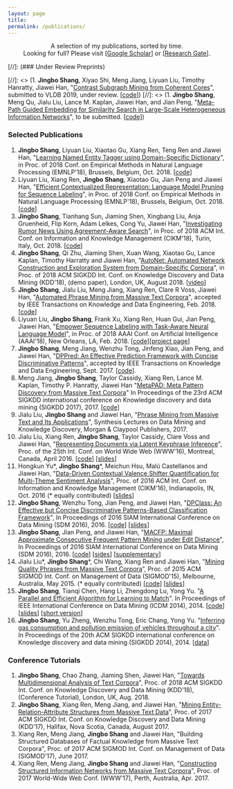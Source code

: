 ```yaml
---
layout: page
title: 
permalink: /publications/
---
```


<p align="center">
A selection of my publications, sorted by time.
<br/>
Looking for full? Please visit [<a href = "https://scholar.google.com/citations?user=qIe04eoAAAAJ&hl=en">Google Scholar</a>] or [<a href = "https://www.researchgate.net/profile/Abel-Reyes-2">Research Gate</a>].
</p>

[//]: (### Under Review Preprints)

[//]: <> (1.   **Jingbo Shang**, Xiyao Shi, Meng Jiang, Liyuan Liu, Timothy Hanratty, Jiawei Han, "[Contrast Subgraph Mining from Coherent Cores](https://arxiv.org/abs/1802.06189)", submitted to VLDB 2019, under review. [[code](https://github.com/shangjingbo1226/ContrastSubgraphMining)])
[//]: <> (1.   **Jingbo Shang**, Meng Qu, Jialu Liu, Lance M. Kaplan, Jiawei Han, and Jian Peng, "[Meta-Path Guided Embedding for Similarity Search in Large-Scale Heterogeneous Information Networks](https://arxiv.org/abs/1610.09769)", to be submitted. [[code](https://github.com/shangjingbo1226/ESim)])

### Selected Publications

1. **Jingbo Shang**, Liyuan Liu, Xiaotao Gu, Xiang Ren, Teng Ren and Jiawei Han, "[Learning Named Entity Tagger using Domain-Specific Dictionary](https://arxiv.org/abs/1809.03599)", in Proc. of 2018 Conf. on Empirical Methods in Natural Language Processing (EMNLP'18), Brussels, Belgium, Oct. 2018. [[code](https://github.com/shangjingbo1226/AutoNER)]
1. Liyuan Liu, Xiang Ren, **Jingbo Shang**, Xiaotao Gu, Jian Peng and Jiawei Han, "[Efficient Contextualized Representation: Language Model Pruning for Sequence Labeling](https://arxiv.org/abs/1804.07827)", in Proc. of 2018 Conf. on Empirical Methods in Natural Language Processing (EMNLP'18), Brussels, Belgium, Oct. 2018. [[code](https://github.com/LiyuanLucasLiu/LD-Net)]
1.   **Jingbo Shang**, Tianhang Sun, Jiaming Shen, Xingbang Liu, Anja Gruenheid, Flip Korn, Adam Lelkes, Cong Yu, Jiawei Han, "[Investigating Rumor News Using Agreement-Aware Search](https://arxiv.org/abs/1802.07398)", in Proc. of 2018 ACM Int. Conf. on Information and Knowledge Management (CIKM'18), Turin, Italy, Oct. 2018. [[code](https://github.com/shangjingbo1226/Maester)]
1. **Jingbo Shang**, Qi Zhu, Jiaming Shen, Xuan Wang, Xiaotao Gu, Lance Kaplan, Timothy Harratty and Jiawei Han, "[AutoNet: Automated Network Construction and Exploration System from Domain-Specific Corpora](http://www.kdd.org/kdd2018/files/project-showcase/KDD18_paper_1812.pdf)", in Proc. of 2018 ACM SIGKDD Int. Conf. on Knowledge Discovery and Data Mining (KDD'18), (demo paper), London, UK, August 2018. [[video](https://youtu.be/tdtBigWq_vo)]
1.   **Jingbo Shang**, Jialu Liu, Meng Jiang, Xiang Ren, Clare R Voss, Jiawei Han, "[Automated Phrase Mining from Massive Text Corpora](https://arxiv.org/abs/1702.04457)", accepted by IEEE Transactions on Knowledge and Data Engineering, Feb. 2018. [[code](https://github.com/shangjingbo1226/AutoPhrase)]
1.   Liyuan Liu, **Jingbo Shang**, Frank Xu, Xiang Ren, Huan Gui, Jian Peng, Jiawei Han, "[Empower Sequence Labeling with Task-Aware Neural Language Model](https://arxiv.org/abs/1709.04109)", in Proc. of 2018 AAAI Conf. on Artificial Intelligence (AAAI'18), New Orleans, LA, Feb. 2018. [[code](https://github.com/LiyuanLucasLiu/LM-LSTM-CRF)][[project page](https://liyuanlucasliu.github.io/LM-LSTM-CRF/)]
1.  **Jingbo Shang**, Meng Jiang, Wenzhu Tong, Jinfeng Xiao, Jian Peng, and Jiawei Han, "[DPPred: An Effective Prediction Framework with Concise Discriminative Patterns](https://arxiv.org/abs/1610.09778)", accepted by IEEE Transactions on Knowledge and Data Engineering, Sept. 2017. [[code](https://github.com/shangjingbo1226/DPPred)].
1. Meng Jiang, **Jingbo Shang**, Taylor Cassidy, Xiang Ren, Lance M. Kaplan, Timothy P. Hanratty, Jiawei Han "[MetaPAD: Meta Pattern Discovery from Massive Text Corpora](https://arxiv.org/abs/1703.04213)" In Proceedings of the 23rd ACM SIGKDD international conference on Knowledge discovery and data mining (SIGKDD 2017), 2017. [[code](https://github.com/mjiang89/MetaPAD)]
1.   Jialu Liu, **Jingbo Shang** and Jiawei Han, "[Phrase Mining from Massive Text and Its Applications](http://www.morganclaypool.com/doi/abs/10.2200/S00759ED1V01Y201702DMK013)", Synthesis Lectures on Data Mining and Knowledge Discovery, Morgan & Claypool Publishers, 2017.
1.   Jialu Liu, Xiang Ren, **Jingbo Shang**, Taylor Cassidy, Clare Voss and Jiawei Han, "[Representing Documents via Latent Keyphrase Inference](http://shang7.web.engr.illinois.edu/paper/www2016-liu.pdf)", Proc. of the 25th Int. Conf. on World Wide Web (WWW'16), Montreal, Canada, April 2016. [[code](https://github.com/remenberl/Latent-Keyphrase-Inference)] [[slides](http://shang7.web.engr.illinois.edu/paper/www2016-liu-slides.pdf)]
1.   Hongkun Yu\*, **Jingbo Shang**\*, Meichun Hsu, Malú Castellanos and Jiawei Han, "[Data-Driven Contextual Valence Shifter Quantification for Multi-Theme Sentiment Analysis](http://shang7.web.engr.illinois.edu/papers/MTSA.pdf)", Proc. of 2016 ACM Int. Conf. on Information and Knowledge Management (CIKM'16), Indianapolis, IN, Oct. 2016 (\* equally contributed) [[slides](http://shang7.web.engr.illinois.edu/slides/MTSA-slides.pdf)]
1.   **Jingbo Shang**, Wenzhu Tong, Jian Peng, and Jiawei Han, "[DPClass: An Effective but Concise Discriminative Patterns-Based Classification Framework](http://shang7.web.engr.illinois.edu/papers/DPClass.pdf)", In Proceedings of 2016 SIAM International Conference on Data Mining (SDM 2016), 2016. [[code](https://github.com/shangjingbo1226/DPClass)] [[slides](http://shang7.web.engr.illinois.edu/slides/SDM16-DPClass.pdf)]
1.   **Jingbo Shang**, Jian Peng, and Jiawei Han, "[MACFP: Maximal Approximate Consecutive Frequent Pattern Mining under Edit Distance](http://shang7.web.engr.illinois.edu/papers/MACFP.pdf)", In Proceedings of 2016 SIAM International Conference on Data Mining (SDM 2016), 2016. [[code](https://github.com/shangjingbo1226/MACFP)] [[sides](http://shang7.web.engr.illinois.edu/slides/SDM16-MACFP.pdf)] [[supplementary](http://shang7.web.engr.illinois.edu/papers/MACFP-Supplementary.pdf)]
1.   Jialu Liu\*, **Jingbo Shang**\*, Chi Wang, Xiang Ren and Jiawei Han, "[Mining Quality Phrases from Massive Text Corpora](http://hanj.cs.illinois.edu/pdf/sigmod15_jliu.pdf)”, Proc. of 2015 ACM SIGMOD Int. Conf. on Management of Data (SIGMOD'15), Melbourne, Australia, May 2015. (\* equally contributed) [[code](https://github.com/shangjingbo1226/SegPhrase)] [[slides](https://www.dropbox.com/s/d9apctfooa2a6ve/sigmod2015-liu-slides.pdf?dl=1)]
1.   **Jingbo Shang**, Tianqi Chen, Hang Li, Zhengdong Lu, Yong Yu. "[A Parallel and Efficient Algorithm for Learning to Match](https://arxiv.org/abs/1410.6414)". In Proceedings of IEEE International Conference on Data Mining (ICDM 2014), 2014. [[code](https://github.com/shangjingbo1226/PL2M)] [[slides](http://shang7.web.engr.illinois.edu/slides/pl2match-slides.pdf)] [[short version](http://shang7.web.engr.illinois.edu/papers/pl2match.pdf)]
1.   **Jingbo Shang**, Yu Zheng, Wenzhu Tong, Eric Chang, Yong Yu. "[Inferring gas consumption and pollution emission of vehicles throughout a city](http://shang7.web.engr.illinois.edu/papers/GasConsumption.pdf)". In Proceedings of the 20th ACM SIGKDD international conference on Knowledge discovery and data mining (SIGKDD 2014), 2014. [[data](http://shang7.web.engr.illinois.edu/papers/GasConsumption-data-description.pdf)]

### Conference Tutorials

1.   **Jingbo Shang**, Chao Zhang, Jiaming Shen, Jiawei Han, "[Towards Multidimensional Analysis of Text Corpora](https://shangjingbo1226.github.io/2018-04-21-kdd-tutorial/)", Proc. of 2018 ACM SIGKDD Int. Conf. on Knowledge Discovery and Data Mining (KDD'18), (Conference Tutorial), London, UK, Aug. 2018.
1.   **Jingbo Shang**, Xiang Ren, Meng Jiang, and Jiawei Han, "[Mining Entity-Relation-Attribute Structures from Massive Text Data](/2017-08-11-kdd-tutorial/)", Proc. of 2017 ACM SIGKDD Int. Conf. on Knowledge Discovery and Data Mining (KDD'17), Halifax, Nova Scotia, Canada, August 2017.
1.   Xiang Ren, Meng Jiang, **Jingbo Shang** and Jiawei Han, "Building Structured Databases of Factual Knowledge from Massive Text Corpora", Proc. of 2017 ACM SIGMOD Int. Conf. on Management of Data (SIGMOD'17), June 2017.
1.   Xiang Ren, Meng Jiang, **Jingbo Shang** and Jiawei Han, "[Constructing Structured Information Networks from Massive Text Corpora](http://xren7.web.engr.illinois.edu/www17tutorial.html)", Proc. of 2017 World-Wide Web Conf. (WWW'17), Perth, Australia, Apr. 2017.
